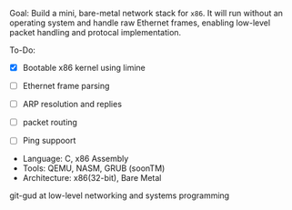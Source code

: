 Goal: Build a mini, bare-metal network stack for `x86`. It will run without an operating system and handle raw Ethernet frames, enabling low-level packet handling and protocal implementation.

To-Do:
- [X] Bootable x86 kernel using limine
- [ ] Ethernet frame parsing
- [ ] ARP resolution and replies
- [ ] packet routing
- [ ] Ping suppoort


- Language: C, x86 Assembly
- Tools: QEMU, NASM, GRUB (soonTM)
- Architecture: x86(32-bit), Bare Metal

git-gud at low-level networking and systems programming
